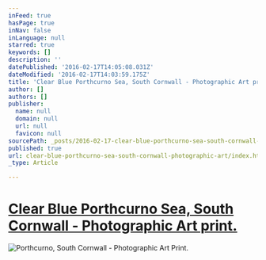 ```yaml
---
inFeed: true
hasPage: true
inNav: false
inLanguage: null
starred: true
keywords: []
description: ''
datePublished: '2016-02-17T14:05:08.031Z'
dateModified: '2016-02-17T14:03:59.175Z'
title: 'Clear Blue Porthcurno Sea, South Cornwall - Photographic Art print.'
author: []
authors: []
publisher:
  name: null
  domain: null
  url: null
  favicon: null
sourcePath: _posts/2016-02-17-clear-blue-porthcurno-sea-south-cornwall-photographic-art.md
published: true
url: clear-blue-porthcurno-sea-south-cornwall-photographic-art/index.html
_type: Article

---
```

# [Clear Blue Porthcurno Sea, South Cornwall - Photographic Art print.][0]
![Porthcurno, South Cornwall - Photographic Art Print.](https://the-grid-user-content.s3-us-west-2.amazonaws.com/244872f6-8094-46ab-8d1f-d947c89181fe.jpg)

[0]: http://john-shepherd.pixels.com/featured/clear-blue-sea-porthcurno-john-shepherd.html